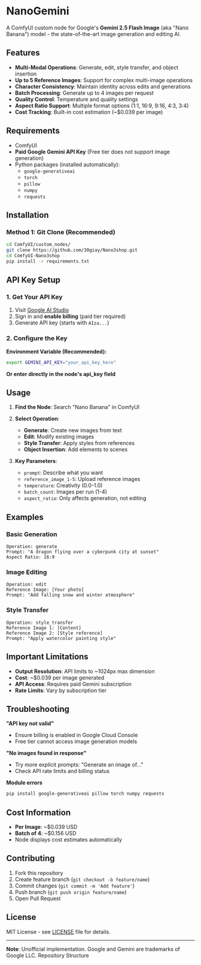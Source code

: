 # NanoGemini

A ComfyUI custom node for Google's **Gemini 2.5 Flash Image** (aka "Nano Banana") model - the state-of-the-art image generation and editing AI.

## Features

- **Multi-Modal Operations**: Generate, edit, style transfer, and object insertion
- **Up to 5 Reference Images**: Support for complex multi-image operations  
- **Character Consistency**: Maintain identity across edits and generations
- **Batch Processing**: Generate up to 4 images per request
- **Quality Control**: Temperature and quality settings
- **Aspect Ratio Support**: Multiple format options (1:1, 16:9, 9:16, 4:3, 3:4)
- **Cost Tracking**: Built-in cost estimation (~$0.039 per image)

## Requirements

- ComfyUI
- **Paid Google Gemini API Key** (Free tier does not support image generation)
- Python packages (installed automatically):
  - `google-generativeai`
  - `torch`
  - `pillow`
  - `numpy`
  - `requests`

## Installation

### Method 1: Git Clone (Recommended)

```bash
cd ComfyUI/custom_nodes/
git clone https://github.com/30giay/Nano3shop.git
cd ComfyUI-Nano3shop
pip install -r requirements.txt
```

## API Key Setup

### 1. Get Your API Key

1. Visit [Google AI Studio](https://aistudio.google.com/app/apikey)
2. Sign in and **enable billing** (paid tier required)
3. Generate API key (starts with `AIza...`)

### 2. Configure the Key

**Environment Variable (Recommended):**
```bash
export GEMINI_API_KEY="your_api_key_here"
```

**Or enter directly in the node's api_key field**

## Usage

1. **Find the Node**: Search "Nano Banana" in ComfyUI
2. **Select Operation**:
   - **Generate**: Create new images from text
   - **Edit**: Modify existing images 
   - **Style Transfer**: Apply styles from references
   - **Object Insertion**: Add elements to scenes

3. **Key Parameters**:
   - `prompt`: Describe what you want
   - `reference_image_1-5`: Upload reference images
   - `temperature`: Creativity (0.0-1.0)
   - `batch_count`: Images per run (1-4)
   - `aspect_ratio`: Only affects generation, not editing

## Examples

### Basic Generation
```
Operation: generate
Prompt: "A dragon flying over a cyberpunk city at sunset"
Aspect Ratio: 16:9
```

### Image Editing
```
Operation: edit  
Reference Image: [Your photo]
Prompt: "Add falling snow and winter atmosphere"
```

### Style Transfer
```
Operation: style_transfer
Reference Image 1: [Content]
Reference Image 2: [Style reference]
Prompt: "Apply watercolor painting style"
```

## Important Limitations

- **Output Resolution**: API limits to ~1024px max dimension
- **Cost**: ~$0.039 per image generated
- **API Access**: Requires paid Gemini subscription
- **Rate Limits**: Vary by subscription tier

## Troubleshooting

**"API key not valid"**
- Ensure billing is enabled in Google Cloud Console
- Free tier cannot access image generation models

**"No images found in response"**
- Try more explicit prompts: "Generate an image of..."
- Check API rate limits and billing status

**Module errors**
```bash
pip install google-generativeai pillow torch numpy requests
```

## Cost Information

- **Per Image**: ~$0.039 USD
- **Batch of 4**: ~$0.156 USD  
- Node displays cost estimates automatically

## Contributing

1. Fork this repository
2. Create feature branch (`git checkout -b feature/name`)
3. Commit changes (`git commit -m 'Add feature'`)
4. Push branch (`git push origin feature/name`)
5. Open Pull Request

## License

MIT License - see [LICENSE](LICENSE) file for details.


---

**Note**: Unofficial implementation. Google and Gemini are trademarks of Google LLC. Repository Structure

